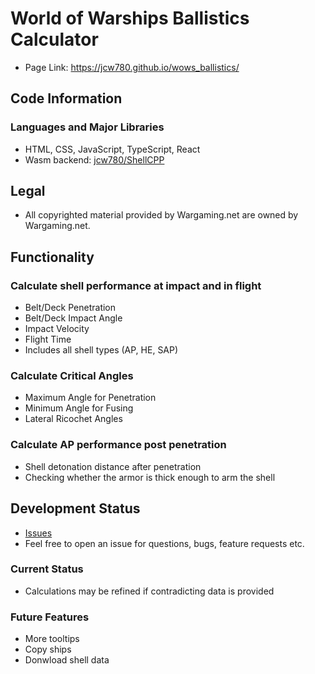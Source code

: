 # World of Warships Ballistics Calculator
- Page Link: https://jcw780.github.io/wows_ballistics/
## Code Information
### Languages and Major Libraries
- HTML, CSS, JavaScript, TypeScript, React
- Wasm backend: [jcw780/ShellCPP](https://github.com/jcw780/ShellCPP)
## Legal
- All copyrighted material provided by Wargaming.net are owned by Wargaming.net.
## Functionality
### Calculate shell performance at impact and in flight
- Belt/Deck Penetration </br> 
- Belt/Deck Impact Angle </br>  
- Impact Velocity </br> 
- Flight Time </br> 
- Includes all shell types (AP, HE, SAP) <br>
### Calculate Critical Angles
- Maximum Angle for Penetration </br> 
- Minimum Angle for Fusing </br>  
- Lateral Ricochet Angles </br> 
### Calculate AP performance post penetration
- Shell detonation distance after penetration 
- Checking whether the armor is thick enough to arm the shell
## Development Status
- [Issues](https://github.com/jcw780/wows_ballistics/issues)
- Feel free to open an issue for questions, bugs, feature requests etc. 
### Current Status
- Calculations may be refined if contradicting data is provided
### Future Features
- More tooltips
- Copy ships
- Donwload shell data

